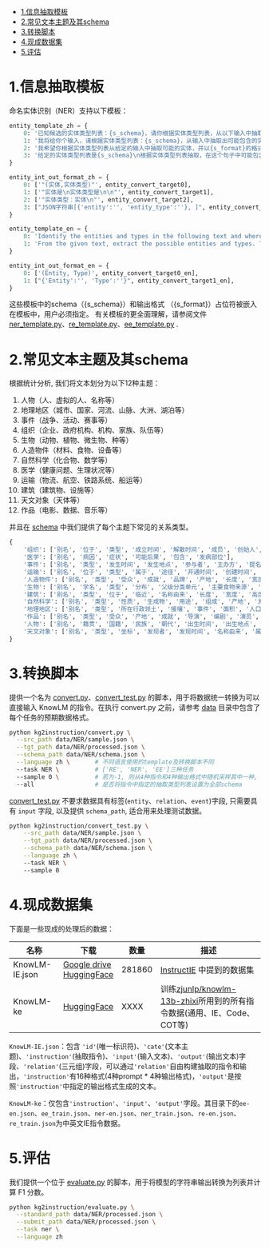 - [1.信息抽取模板](#1信息抽取模板)
- [2.常见文本主题及其schema](#2常见文本主题及其schema)
- [3.转换脚本](#3转换脚本)
- [4.现成数据集](#4现成数据集)
- [5.评估](#5评估)


# 1.信息抽取模板
命名实体识别（NER）支持以下模板：

```python
entity_template_zh = {
    0: '已知候选的实体类型列表：{s_schema}，请你根据实体类型列表，从以下输入中抽取出可能存在的实体。请按照{s_format}的格式回答。',
    1: '我将给你个输入，请根据实体类型列表：{s_schema}，从输入中抽取出可能包含的实体，并以{s_format}的形式回答。',
    2: '我希望你根据实体类型列表从给定的输入中抽取可能的实体，并以{s_format}的格式回答，实体类型列表={s_schema}。',
    3: '给定的实体类型列表是{s_schema}\n根据实体类型列表抽取，在这个句子中可能包含哪些实体？你可以先别出实体，再判断实体类型。请以{s_format}的格式回答。',
}

entity_int_out_format_zh = {
    0: ['"(实体,实体类型)"', entity_convert_target0],
    1: ['"实体是\n实体类型是\n\n"', entity_convert_target1],
    2: ['"实体类型：实体\n"', entity_convert_target2],
    3: ["JSON字符串[{'entity':'', 'entity_type':''}, ]", entity_convert_target3],
}

entity_template_en = {
    0: 'Identify the entities and types in the following text and where entity type list {s_schema}. Please provide your answer in the form of {s_format}.',
    1: 'From the given text, extract the possible entities and types. The types are {s_schema}. Please format your answer in the form of {s_format}.',
}

entity_int_out_format_en = {
    0: ['(Entity, Type)', entity_convert_target0_en],
    1: ["{'Entity':'', 'Type':''}", entity_convert_target1_en],
}
```


这些模板中的schema（{s_schema}）和输出格式 （{s_format}）占位符被嵌入在模板中，用户必须指定。
有关模板的更全面理解，请参阅文件  [ner_template.py](https://github.com/zjunlp/DeepKE/blob/main/example/llm/InstructKGC/kg2instruction/ner_template.py)、[re_template.py](https://github.com/zjunlp/DeepKE/blob/main/example/llm/InstructKGC/kg2instruction/re_template.py)、[ee_template.py](https://github.com/zjunlp/DeepKE/blob/main/example/llm/InstructKGC/kg2instruction/ee_template.py) .


# 2.常见文本主题及其schema

根据统计分析, 我们将文本划分为以下12种主题：

1. 人物（人、虚拟的人、名称等）
2. 地理地区（城市、国家、河流、山脉、大洲、湖泊等）
3. 事件（战争、活动、赛事等）
4. 组织（企业、政府机构、机构、家族、队伍等）
5. 生物（动物、植物、微生物、种等）
6. 人造物件（材料、食物、设备等）
7. 自然科学（化合物、数学等）
8. 医学（健康问题、生理状况等）
9. 运输（物流、航空、铁路系统、船运等）
10. 建筑（建筑物、设施等）
11. 天文对象（天体等）
12. 作品（电影、数据、音乐等）

并且在 [schema](./kg2instruction/schema.py) 中我们提供了每个主题下常见的关系类型。

```python
{
    '组织': ['别名', '位于', '类型', '成立时间', '解散时间', '成员', '创始人', '事件', '子组织', '产品', '成就', '运营'], 
    '医学': ['别名', '病因', '症状', '可能后果', '包含', '发病部位'], 
    '事件': ['别名', '类型', '发生时间', '发生地点', '参与者', '主办方', '提名者', '获奖者', '赞助者', '获奖作品', '获胜者', '奖项'], 
    '运输': ['别名', '位于', '类型', '属于', '途径', '开通时间', '创建时间', '车站等级', '长度', '面积'], 
    '人造物件': ['别名', '类型', '受众', '成就', '品牌', '产地', '长度', '宽度', '高度', '重量', '价值', '制造商', '型号', '生产时间', '材料', '用途', '发现者或发明者'], 
    '生物': ['别名', '学名', '类型', '分布', '父级分类单元', '主要食物来源', '用途', '长度', '宽度', '高度', '重量', '特征'], 
    '建筑': ['别名', '类型', '位于', '临近', '名称由来', '长度', '宽度', '高度', '面积', '创建时间', '创建者', '成就', '事件'], 
    '自然科学': ['别名', '类型', '性质', '生成物', '用途', '组成', '产地', '发现者或发明者'], 
    '地理地区': ['别名', '类型', '所在行政领土', '接壤', '事件', '面积', '人口', '行政中心', '产业', '气候'], 
    '作品': ['别名', '类型', '受众', '产地', '成就', '导演', '编剧', '演员', '平台', '制作者', '改编自', '包含', '票房', '角色', '作曲者', '作词者', '表演者', '出版时间', '出版商', '作者'], 
    '人物': ['别名', '籍贯', '国籍', '民族', '朝代', '出生时间', '出生地点', '死亡时间', '死亡地点', '专业', '学历', '作品', '职业', '职务', '成就', '所属组织', '父母', '配偶', '兄弟姊妹', '亲属', '同事', '参与'], 
    '天文对象': ['别名', '类型', '坐标', '发现者', '发现时间', '名称由来', '属于', '直径', '质量', '公转周期', '绝对星等', '临近']
}
```


# 3.转换脚本

提供一个名为 [convert.py](https://github.com/zjunlp/DeepKE/blob/main/example/llm/InstructKGC/kg2instruction/convert.py)、[convert_test.py](https://github.com/zjunlp/DeepKE/blob/main/example/llm/InstructKGC/kg2instruction/convert_test.py) 的脚本，用于将数据统一转换为可以直接输入 KnowLM 的指令。在执行 convert.py 之前，请参考 [data](https://github.com/zjunlp/DeepKE/tree/main/example/llm/InstructKGC/data) 目录中包含了每个任务的预期数据格式。

```bash
python kg2instruction/convert.py \
  --src_path data/NER/sample.json \
  --tgt_path data/NER/processed.json \
  --schema_path data/NER/schema.json \
  --language zh \       # 不同语言使用的template及转换脚本不同
  --task NER \          # ['RE', 'NER', 'EE']三种任务
  --sample 0 \          # 若为-1, 则从4种指令和4种输出格式中随机采样其中一种, 否则即为指定的指令格式, -1<=sample<=3
  --all                 # 是否将指令中指定的抽取类型列表设置为全部schema
```

[convert_test.py](https://github.com/zjunlp/DeepKE/blob/main/example/llm/InstructKGC/kg2instruction/convert_test.py) 不要求数据具有标签(`entity`、`relation`、`event`)字段, 只需要具有 `input` 字段, 以及提供 `schema_path`, 适合用来处理测试数据。

```bash
python kg2instruction/convert_test.py \
    --src_path data/NER/sample.json \
    --tgt_path data/NER/processed.json \
    --schema_path data/NER/schema.json \
    --language zh \      
    --task NER \          
    --sample 0 
```


# 4.现成数据集

下面是一些现成的处理后的数据：

| 名称                  | 下载                                                                                                                     | 数量     | 描述                                                                                                                                                       |
| ------------------- | ---------------------------------------------------------------------------------------------------------------------- | ------ | -------------------------------------------------------------------------------------------------------------------------------------------------------- |
| KnowLM-IE.json       | [Google drive](https://drive.google.com/file/d/1hY_R6aFgW4Ga7zo41VpOVOShbTgBqBbL/view?usp=sharing) <br/> [HuggingFace](https://huggingface.co/datasets/zjunlp/KnowLM-IE)      | 281860 | [InstructIE](https://arxiv.org/abs/2305.11527) 中提到的数据集                                                                                     |
| KnowLM-ke         | [HuggingFace](hhttps://huggingface.co/datasets/zjunlp/knowlm-ke)                     | XXXX   | 训练[zjunlp/knowlm-13b-zhixi](https://huggingface.co/zjunlp/knowlm-13b-zhixi)所用到的所有指令数据(通用、IE、Code、COT等) |


`KnowLM-IE.json`：包含 `'id'`(唯一标识符)、`'cate'`(文本主题)、`'instruction'`(抽取指令)、`'input'`(输入文本)、`'output'`(输出文本)字段、`'relation'`(三元组)字段，可以通过`'relation'`自由构建抽取的指令和输出，`'instruction'`有16种格式(4种prompt * 4种输出格式)，`'output'`是按照`'instruction'`中指定的输出格式生成的文本。


`KnowLM-ke`：仅包含`'instruction'`、`'input'`、`'output'`字段。其目录下的`ee-en.json`、`ee_train.json`、`ner-en.json`、`ner_train.json`、`re-en.json`、`re_train.json`为中英文IE指令数据。



# 5.评估
我们提供一个位于 [evaluate.py](https://github.com/zjunlp/DeepKE/blob/main/example/llm/InstructKGC/kg2instruction/evaluate.py) 的脚本，用于将模型的字符串输出转换为列表并计算 F1 分数。

```bash
python kg2instruction/evaluate.py \
  --standard_path data/NER/processed.json \
  --submit_path data/NER/processed.json \
  --task ner \
  --language zh
```

